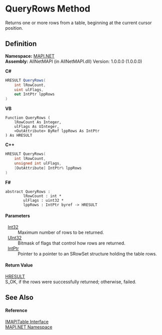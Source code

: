 # QueryRows Method


Returns one or more rows from a table, beginning at the current cursor position.



## Definition
**Namespace:** <a href="5bef4637-66f8-16d4-e5f4-4d0da57a1538.md">MAPI.NET</a>  
**Assembly:** AllNetMAPI (in AllNetMAPI.dll) Version: 1.0.0.0 (1.0.0.0)

**C#**
``` C#
HRESULT QueryRows(
	int lRowCount,
	uint ulFlags,
	out IntPtr lppRows
)
```
**VB**
``` VB
Function QueryRows ( 
	lRowCount As Integer,
	ulFlags As UInteger,
	<OutAttribute> ByRef lppRows As IntPtr
) As HRESULT
```
**C++**
``` C++
HRESULT QueryRows(
	int lRowCount, 
	unsigned int ulFlags, 
	[OutAttribute] IntPtr% lppRows
)
```
**F#**
``` F#
abstract QueryRows : 
        lRowCount : int * 
        ulFlags : uint32 * 
        lppRows : IntPtr byref -> HRESULT 
```



#### Parameters
<dl><dt>  <a href="https://learn.microsoft.com/dotnet/api/system.int32" target="_blank" rel="noopener noreferrer">Int32</a></dt><dd>Maximum number of rows to be returned.</dd><dt>  <a href="https://learn.microsoft.com/dotnet/api/system.uint32" target="_blank" rel="noopener noreferrer">UInt32</a></dt><dd>Bitmask of flags that control how rows are returned.</dd><dt>  <a href="https://learn.microsoft.com/dotnet/api/system.intptr" target="_blank" rel="noopener noreferrer">IntPtr</a></dt><dd>Pointer to a pointer to an SRowSet structure holding the table rows.</dd></dl>

#### Return Value
<a href="50596607-a328-ef10-6ea9-0448fbb7d197.md">HRESULT</a>  
S_OK, if the rows were successfully returned; otherwise, failed.

## See Also


#### Reference
<a href="06a9b727-f5d6-e992-c936-a2712197dcee.md">IMAPITable Interface</a>  
<a href="5bef4637-66f8-16d4-e5f4-4d0da57a1538.md">MAPI.NET Namespace</a>  
